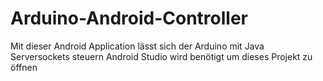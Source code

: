 # Arduino-Android-Controller
Mit dieser Android Application lässt sich der Arduino mit Java Serversockets steuern
Android Studio wird benötigt um dieses Projekt zu öffnen
